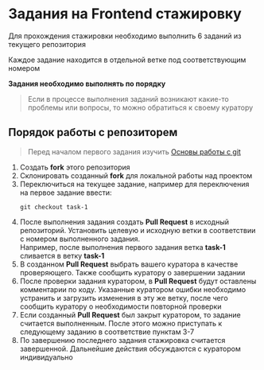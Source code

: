 # Задания на Frontend стажировку 

Для прохождения стажировки необходимо выполнить 6 заданий из текущего репозитория

Каждое задание находится в отдельной ветке под соответствующим номером

**Задания необходимо выполнять по порядку**

> Если в процессе выполнения заданий возникают какие-то проблемы или вопросы, то можно обратиться к своему куратору

## Порядок работы с репозиторем

> Перед началом первого задания изучить [Основы работы с git](https://practicum.yandex.ru/git-basics) 

1) Создать **fork** этого репозитория
2) Склонировать созданный **fork** для локальной работы над проектом
3) Переключиться на текущее задание, например для переключения на первое задание ввести:
    ```shell
   git checkout task-1  
   ```  
4) После выполнения задания создать **Pull Request** в исходный репозиторий. Установить целевую и исходную ветки в соответствии с номером выполненного задания.  
Например, после выполнения первого задания ветка **task-1** сливается в ветку **task-1**
5) В созданном **Pull Request** выбрать вашего куратора в качестве проверяющего. Также сообщить куратору о завершении задании
6) После проверки задания куратором, в **Pull Request** будут оставлены комментарии по коду. Указанные куратором ошибки необходимо устранить и загрузить изменения в эту же ветку, после чего сообщить куратору о необходимости повторной проверки
7) Если созданный **Pull Request** был закрыт куратором, то задание считается выполненным. После этого можно приступать к следующему заданию в соответствие пунктам 3-7
8) По завершению последнего задания стажировка считается завершенной. Дальнейшие действия обсуждаются с куратором индивидуально
